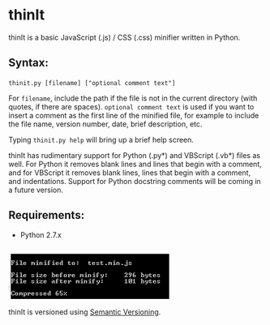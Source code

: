 # thinIt
thinIt is a basic JavaScript (.js) / CSS (.css)  minifier written in Python.

## Syntax:

`thinit.py [filename] ["optional comment text"]`

For `filename`, include the path if the file is not in the current directory (with quotes, if there are spaces).  `optional comment text` is used if you want to insert a comment as the first line of the minified file, for example to include the file name, version number, date, brief description, etc.

Typing `thinit.py help` will bring up a brief help screen.

thinIt has rudimentary support for Python (.py\*) and VBScript (.vb\*) files as well.  For Python it removes blank lines and lines that begin with a comment, and for VBScript it removes blank lines, lines that begin with a comment, and indentations.  Support for Python docstring comments will be coming in a future version.

## Requirements:

- Python 2.7.x

##

![screen shot](https://github.com/freginold/thinIt/blob/master/ss_thinIt_v1_0_0.png)

thinIt is versioned using [Semantic Versioning](http://semver.org/).
